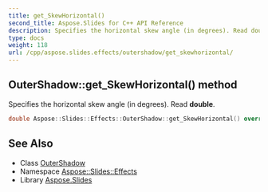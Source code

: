 ```yaml
---
title: get_SkewHorizontal()
second_title: Aspose.Slides for C++ API Reference
description: Specifies the horizontal skew angle (in degrees). Read double.
type: docs
weight: 118
url: /cpp/aspose.slides.effects/outershadow/get_skewhorizontal/
---
```

## OuterShadow::get_SkewHorizontal() method


Specifies the horizontal skew angle (in degrees). Read **double**.

```cpp
double Aspose::Slides::Effects::OuterShadow::get_SkewHorizontal() override
```

## See Also

* Class [OuterShadow](./)
* Namespace [Aspose::Slides::Effects](../)
* Library [Aspose.Slides](../../)